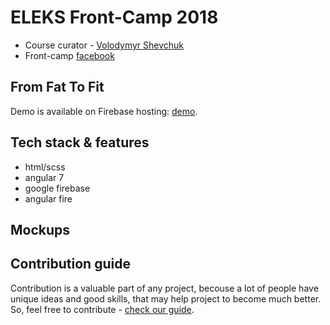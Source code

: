 # ELEKS Front-Camp 2018

* Course curator - [Volodymyr Shevchuk](https://github.com/dosandk)
* Front-camp [facebook](https://www.facebook.com/groups/270300106928894)

## From Fat To Fit


Demo is available on Firebase hosting: [demo](https://from-fat-to-fit.firebaseapp.com/).  

## Tech stack & features

* html/scss
* angular 7
* google firebase
* angular fire

## Mockups

## Contribution guide

Contribution is a valuable part of any project, becouse a lot of people have unique ideas and good skills, that may help project to 
become much better. So, feel free to contribute - [check our guide](https://github.com/DanteTheDevil/CountryForLife/blob/master/.github/CONTRIBUTING.md).

